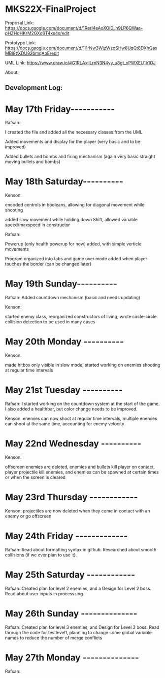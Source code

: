 # MKS22X-FinalProject

Proposal Link: https://docs.google.com/document/d/1RerI4eAoXOlD_h9LP6QWaa-pHZHdHKrM2GXd6T4xs4s/edit

Prototype Link: https://docs.google.com/document/d/1i1rNw3WjzWzoSHw8UqQt8DXhQaxMBi8zXDU82bmqAoE/edit

UML Link: https://www.draw.io/#G1RLAxiiLrnN3N4yy_u8gt_xPWXEU1h1OJ

About:

## Development Log:

# May 17th Friday-----------

Rafsan:

I created the file and added all the necessary classes from the UML

Added movements and display for the player (very basic and to be improved)

Added bullets and bombs and firing mechanism (again very basic straight moving bullets and bombs)

# May 18th Saturday----------

Kenson:

encoded controls in booleans, allowing for diagonal movement while shooting

added slow movement while holding down Shift, allowed variable speed/maxspeed in constructor

Rafsan:

Powerup (only health powerup for now) added, with simple verticle movements

Program organized into tabs and game over mode added when player touches the border (can be changed later)

# May 19th Sunday----------

Rafsan: Added countdown mechanism (basic and needs updating)

Kenson:

started enemy class, reorganized constructors of living, wrote circle-circle collision detection to be used in many cases

# May 20th Monday ----------

Kenson:

made hitbox only visible in slow mode, started working on enemies shooting at regular time intervals

# May 21st Tuesday ----------

Rafsan: I started working on the countdown system at the start of the game. I also added a healthbar, but color change needs to be improved.

Kenson: enemies can now shoot at regular time intervals, multiple enemies can shoot at the same time, accounting for enemy velocity


# May 22nd Wednesday ----------

Kenson:

offscreen enemies are deleted, enemies and bullets kill player on contact, player projectile kill enemies, and enemies can be spawned at certain times or when the screen is cleared

# May 23rd Thursday ------------

Kenson:
projectiles are now deleted when they come in contact with an enemy or go offscreen


# May 24th Friday -------------

Rafsan: Read about formatting syntax in github. Researched about smooth collisions (if we ever plan to use it). 

# May 25th Saturday ------------

Rafsan: Created plan for level 2 enemies, and a Design for Level 2 boss. Read about user inputs in processsing. 

# May 26th Sunday --------------

Rafsan: Created plan for level 3 enemies, and Design for Level 3 boss. Read through the code for testlevel1, planning to change some global variable names to reduce the number of merge conflicts

# May 27th Monday --------------

Rafsan: 

